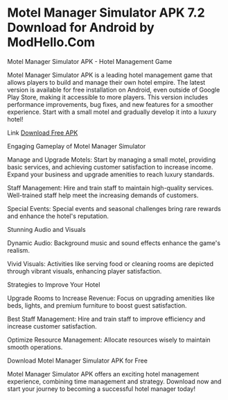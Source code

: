 # Motel Manager Simulator APK 7.2 Download for Android by ModHello.Com

Motel Manager Simulator APK - Hotel Management Game

Motel Manager Simulator APK is a leading hotel management game that allows players to build and manage their own hotel empire. The latest version is available for free installation on Android, even outside of Google Play Store, making it accessible to more players. This version includes performance improvements, bug fixes, and new features for a smoother experience. Start with a small motel and gradually develop it into a luxury hotel!

Link [Download Free APK](https://modhello.com/)

Engaging Gameplay of Motel Manager Simulator

Manage and Upgrade Motels: Start by managing a small motel, providing basic services, and achieving customer satisfaction to increase income. Expand your business and upgrade amenities to reach luxury standards.

Staff Management: Hire and train staff to maintain high-quality services. Well-trained staff help meet the increasing demands of customers.

Special Events: Special events and seasonal challenges bring rare rewards and enhance the hotel's reputation.

Stunning Audio and Visuals

Dynamic Audio: Background music and sound effects enhance the game's realism.

Vivid Visuals: Activities like serving food or cleaning rooms are depicted through vibrant visuals, enhancing player satisfaction.

Strategies to Improve Your Hotel

Upgrade Rooms to Increase Revenue: Focus on upgrading amenities like beds, lights, and premium furniture to boost guest satisfaction.

Best Staff Management: Hire and train staff to improve efficiency and increase customer satisfaction.

Optimize Resource Management: Allocate resources wisely to maintain smooth operations.

Download Motel Manager Simulator APK for Free

Motel Manager Simulator APK offers an exciting hotel management experience, combining time management and strategy. Download now and start your journey to becoming a successful hotel manager today!